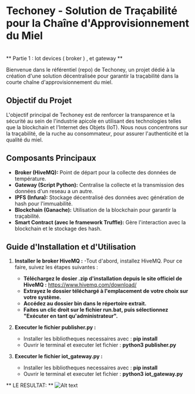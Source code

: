 # Techoney - Solution de Traçabilité pour la Chaîne d'Approvisionnement du Miel
<br>
** Partie 1 : Iot devices ( broker ) , et gateway **

Bienvenue dans le référentiel (repo) de Techoney, un projet dédié à la création d'une solution décentralisée pour garantir la traçabilité dans la courte chaîne d'approvisionnement du miel.

## Objectif du Projet

L'objectif principal de Techoney est de renforcer la transparence et la sécurité au sein de l'industrie apicole en utilisant des technologies telles que la blockchain et l'Internet des Objets (IoT). 
Nous nous concentrons sur la traçabilité, de la ruche au consommateur, pour assurer l'authenticité et la qualité du miel.

## Composants Principaux

- **Broker (HiveMQ):** Point de départ pour la collecte des données de température.
- **Gateway (Script Python):** Centralise la collecte et la transmission des données d'un reseau a un autre.
- **IPFS (Infura):** Stockage décentralisé des données avec génération de hash pour l'immuabilité.
- **Blockchain (Ganache):** Utilisation de la blockchain pour garantir la traçabilité.
- **Smart Contract (avec le framework Truffle):** Gère l'interaction avec la blockchain et le stockage des hash.

## Guide d'Installation et d'Utilisation

1. **Installer le broker HiveMQ :**
   -Tout d'abord, installez HiveMQ. Pour ce faire, suivez les étapes suivantes :
      - **Téléchargez le dosier .zip d'installation depuis le site officiel de HiveMQ :** https://www.hivemq.com/download/
      - **Extrayez le dossier téléchargé à l'emplacement de votre choix sur votre système.**
      - **Accédez au dossier bin dans le répertoire extrait.**
      - **Faites un clic droit sur le fichier run.bat, puis sélectionnez "Exécuter en tant qu'administrateur".**

2. **Executer le fichier publisher.py :**
      - Installer les bibliotheques necessaires avec : **pip install**
      - Ouvrir le terminal et executer let fichier : **python3 publisher.py**
        
3. **Executer le fichier iot_gateway.py :**
      - Installer les bibliotheques necessaires avec : **pip install**
      - Ouvrir le terminal et executer let fichier : **python3 iot_gateway.py**
        
** LE RESULTAT: **
![Alt text](C:/Users/asmab/Desktop/2024-02-11T11_54_11.png?raw=true "Title")
